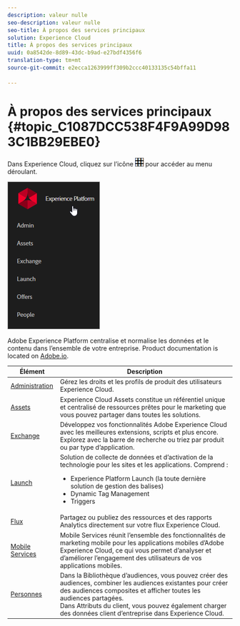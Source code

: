 ```yaml
---
description: valeur nulle
seo-description: valeur nulle
seo-title: À propos des services principaux
solution: Experience Cloud
title: À propos des services principaux
uuid: 0a8542de-8d89-43dc-b9ad-e27bdf4356f6
translation-type: tm+mt
source-git-commit: e2ecca1263999ff309b2ccc40133135c54bffa11

---
```



# À propos des services principaux {#topic_C1087DCC538F4F9A99D983C1BB29EBE0}

Dans Experience Cloud, cliquez sur l’icône ![](assets/menu-icon.png) pour accéder au menu déroulant.

![](assets/experience-cloud-core-services.png)

Adobe Experience Platform centralise et normalise les données et le contenu dans l’ensemble de votre entreprise. Product documentation is located on [Adobe.io](https://www.adobe.io/apis/experienceplatform/home/services.html).

| Élément | Description |
|--- |--- |
| [Administration](admin-getting-started/admin-getting-started.md) | Gérez les droits et les profils de produit des utilisateurs Experience Cloud. |
| [Assets](experience-cloud-assets/experience-cloud-assets.md) | Experience Cloud Assets constitue un référentiel unique et centralisé de ressources prêtes pour le marketing que vous pouvez partager dans toutes les solutions. |
| [Exchange](https://experiencecloud.adobeexchange.com/) | Développez vos fonctionnalités Adobe Experience Cloud avec les meilleures extensions, scripts et plus encore. Explorez avec la barre de recherche ou triez par produit ou par type d’application. |
| [Launch](activation/activation.md) | Solution de collecte de données et d’activation de la technologie pour les sites et les applications. Comprend :<ul><li>Experience Platform Launch (la toute dernière solution de gestion des balises)</li><li>Dynamic Tag Management</li><li>Triggers</li></ul> |
| [Flux](feed.md) | Partagez ou publiez des ressources et des rapports Analytics directement sur votre flux Experience Cloud. |
| [Mobile Services](https://marketing.adobe.com/resources/help/en_US/mobile/) | Mobile Services réunit l’ensemble des fonctionnalités de marketing mobile pour les applications mobiles d’Adobe Experience Cloud, ce qui vous permet d’analyser et d’améliorer l’engagement des utilisateurs de vos applications mobiles. |
| [Personnes](audience-library/audience-library.md) | Dans la Bibliothèque d’audiences, vous pouvez créer des audiences, combiner les audiences existantes pour créer des audiences composites et afficher toutes les audiences partagées.<br>Dans Attributs du client, vous pouvez également charger des données client d’entreprise dans Experience Cloud. |
